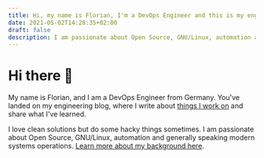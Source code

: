 ```yaml
---
title: Hi, my name is Florian, I'm a DevOps Engineer and this is my engineering blog
date: 2021-05-02T14:28:35+02:00
draft: false
description: I am passionate about Open Source, GNU/Linux, automation and generally speaking modern systems operations and I write about what I've learned
---
```


<!-- markdownlint-disable -->

# Hi there 👋

My name is Florian, and I am a DevOps Engineer from Germany. You've landed on my engineering blog, where I write about [things I work on](/now/) and share what I've learned.

I love clean solutions but do some hacky things sometimes. I am passionate about Open Source, GNU/Linux, automation and generally speaking modern systems operations. [Learn more about my background here](/about/).
